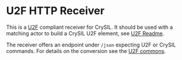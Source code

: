 # U2F HTTP Receiver

This is a [U2F](https://www.yubico.com/applications/fido/) compliant receiver for CrySIL. It should be used with a matching actor to build a CrySIL U2F element, see [U2F Readme](./../../../../samples/u2f/).

The receiver offers an endpoint under `/json` expecting U2F or CrySIL commands. For details on the conversion see the [U2F commons](./../u2f-commons/).

